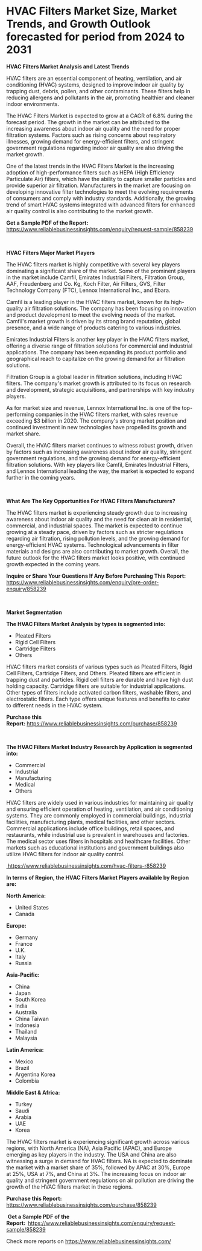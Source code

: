 <p><h1>HVAC Filters Market Size, Market Trends, and Growth Outlook forecasted for period from 2024 to 2031</h1></p><p><strong>HVAC Filters Market Analysis and Latest Trends</strong></p>
<p><p>HVAC filters are an essential component of heating, ventilation, and air conditioning (HVAC) systems, designed to improve indoor air quality by trapping dust, debris, pollen, and other contaminants. These filters help in reducing allergens and pollutants in the air, promoting healthier and cleaner indoor environments. </p><p>The HVAC Filters Market is expected to grow at a CAGR of 6.8% during the forecast period. The growth in the market can be attributed to the increasing awareness about indoor air quality and the need for proper filtration systems. Factors such as rising concerns about respiratory illnesses, growing demand for energy-efficient filters, and stringent government regulations regarding indoor air quality are also driving the market growth.</p><p>One of the latest trends in the HVAC Filters Market is the increasing adoption of high-performance filters such as HEPA (High Efficiency Particulate Air) filters, which have the ability to capture smaller particles and provide superior air filtration. Manufacturers in the market are focusing on developing innovative filter technologies to meet the evolving requirements of consumers and comply with industry standards. Additionally, the growing trend of smart HVAC systems integrated with advanced filters for enhanced air quality control is also contributing to the market growth.</p></p>
<p><strong>Get a Sample PDF of the Report:&nbsp;</strong> <a href="https://www.reliablebusinessinsights.com/enquiry/request-sample/858239">https://www.reliablebusinessinsights.com/enquiry/request-sample/858239</a></p>
<p>&nbsp;</p>
<p><strong>HVAC Filters Major Market Players</strong></p>
<p><p>The HVAC filters market is highly competitive with several key players dominating a significant share of the market. Some of the prominent players in the market include Camfil, Emirates Industrial Filters, Filtration Group, AAF, Freudenberg and Co. Kg, Koch Filter, Air Filters, GVS, Filter Technology Company (FTC), Lennox International Inc., and Ebara.</p><p>Camfil is a leading player in the HVAC filters market, known for its high-quality air filtration solutions. The company has been focusing on innovation and product development to meet the evolving needs of the market. Camfil's market growth is driven by its strong brand reputation, global presence, and a wide range of products catering to various industries.</p><p>Emirates Industrial Filters is another key player in the HVAC filters market, offering a diverse range of filtration solutions for commercial and industrial applications. The company has been expanding its product portfolio and geographical reach to capitalize on the growing demand for air filtration solutions.</p><p>Filtration Group is a global leader in filtration solutions, including HVAC filters. The company's market growth is attributed to its focus on research and development, strategic acquisitions, and partnerships with key industry players.</p><p>As for market size and revenue, Lennox International Inc. is one of the top-performing companies in the HVAC filters market, with sales revenue exceeding $3 billion in 2020. The company's strong market position and continued investment in new technologies have propelled its growth and market share.</p><p>Overall, the HVAC filters market continues to witness robust growth, driven by factors such as increasing awareness about indoor air quality, stringent government regulations, and the growing demand for energy-efficient filtration solutions. With key players like Camfil, Emirates Industrial Filters, and Lennox International leading the way, the market is expected to expand further in the coming years.</p></p>
<p>&nbsp;</p>
<p><strong>What Are The Key Opportunities For HVAC Filters Manufacturers?</strong></p>
<p><p>The HVAC filters market is experiencing steady growth due to increasing awareness about indoor air quality and the need for clean air in residential, commercial, and industrial spaces. The market is expected to continue growing at a steady pace, driven by factors such as stricter regulations regarding air filtration, rising pollution levels, and the growing demand for energy-efficient HVAC systems. Technological advancements in filter materials and designs are also contributing to market growth. Overall, the future outlook for the HVAC filters market looks positive, with continued growth expected in the coming years.</p></p>
<p><strong>Inquire or Share Your Questions If Any Before Purchasing This Report:</strong> <a href="https://www.reliablebusinessinsights.com/enquiry/pre-order-enquiry/858239">https://www.reliablebusinessinsights.com/enquiry/pre-order-enquiry/858239</a></p>
<p>&nbsp;</p>
<p><strong>Market Segmentation</strong></p>
<p><strong>The HVAC Filters Market Analysis by types is segmented into:</strong></p>
<p><ul><li>Pleated Filters</li><li>Rigid Cell Filters</li><li>Cartridge Filters</li><li>Others</li></ul></p>
<p><p>HVAC filters market consists of various types such as Pleated Filters, Rigid Cell Filters, Cartridge Filters, and Others. Pleated filters are efficient in trapping dust and particles. Rigid cell filters are durable and have high dust holding capacity. Cartridge filters are suitable for industrial applications. Other types of filters include activated carbon filters, washable filters, and electrostatic filters. Each type offers unique features and benefits to cater to different needs in the HVAC system.</p></p>
<p><strong>Purchase this Report:&nbsp;</strong><a href="https://www.reliablebusinessinsights.com/purchase/858239">https://www.reliablebusinessinsights.com/purchase/858239</a></p>
<p>&nbsp;</p>
<p><strong>The HVAC Filters Market Industry Research by Application is segmented into:</strong></p>
<p><ul><li>Commercial</li><li>Industrial</li><li>Manufacturing</li><li>Medical</li><li>Others</li></ul></p>
<p><p>HVAC filters are widely used in various industries for maintaining air quality and ensuring efficient operation of heating, ventilation, and air conditioning systems. They are commonly employed in commercial buildings, industrial facilities, manufacturing plants, medical facilities, and other sectors. Commercial applications include office buildings, retail spaces, and restaurants, while industrial use is prevalent in warehouses and factories. The medical sector uses filters in hospitals and healthcare facilities. Other markets such as educational institutions and government buildings also utilize HVAC filters for indoor air quality control.</p></p>
<p><a href="https://www.reliablebusinessinsights.com/hvac-filters-r858239">&nbsp;https://www.reliablebusinessinsights.com/hvac-filters-r858239</a></p>
<p><strong>In terms of Region, the HVAC Filters Market Players available by Region are:</strong></p>
<p>
    <p> <strong> North America: </strong>
        <ul>
            <li>United States</li>
            <li>Canada</li>
        </ul>
        </p> 
    <p> <strong> Europe: </strong>
        <ul>
            <li>Germany</li>
            <li>France</li>
            <li>U.K.</li>
            <li>Italy</li>
            <li>Russia</li>
        </ul>
        </p> 
    <p> <strong> Asia-Pacific: </strong>
        <ul>
            <li>China</li>
            <li>Japan</li>
            <li>South Korea</li>
            <li>India</li>
            <li>Australia</li>
            <li>China Taiwan</li>
            <li>Indonesia</li>
            <li>Thailand</li>
            <li>Malaysia</li>
        </ul>
        </p> 
    <p> <strong> Latin America: </strong>
        <ul>
            <li>Mexico</li>
            <li>Brazil</li>
            <li>Argentina Korea</li>
            <li>Colombia</li>
        </ul>
        </p> 
    <p> <strong> Middle East & Africa: </strong>
        <ul>
            <li>Turkey</li>
            <li>Saudi</li>
            <li>Arabia</li>
            <li>UAE</li>
            <li>Korea</li>
        </ul>
    </p>
    </p>
<p><p>The HVAC filters market is experiencing significant growth across various regions, with North America (NA), Asia Pacific (APAC), and Europe emerging as key players in the industry. The USA and China are also witnessing a surge in demand for HVAC filters. NA is expected to dominate the market with a market share of 35%, followed by APAC at 30%, Europe at 25%, USA at 7%, and China at 3%. The increasing focus on indoor air quality and stringent government regulations on air pollution are driving the growth of the HVAC filters market in these regions.</p></p>
<p><strong>Purchase this Report: </strong><a href="https://www.reliablebusinessinsights.com/purchase/858239">https://www.reliablebusinessinsights.com/purchase/858239</a></p>
<p>&nbsp;<strong>Get a Sample PDF of the Report:&nbsp;&nbsp;</strong><a href="https://www.reliablebusinessinsights.com/enquiry/request-sample/858239">https://www.reliablebusinessinsights.com/enquiry/request-sample/858239</a></p>
<p><strong></strong></p>
<p>Check more reports on <a href="https://www.reliablebusinessinsights.com/">https://www.reliablebusinessinsights.com/</a></p>